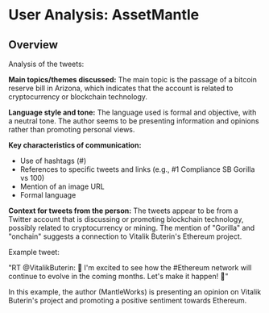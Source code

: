 # User Analysis: AssetMantle

## Overview

Analysis of the tweets:

**Main topics/themes discussed:**
The main topic is the passage of a bitcoin reserve bill in Arizona, which indicates that the account is related to cryptocurrency or blockchain technology.

**Language style and tone:**
The language used is formal and objective, with a neutral tone. The author seems to be presenting information and opinions rather than promoting personal views.

**Key characteristics of communication:**

* Use of hashtags (#)
* References to specific tweets and links (e.g., #1 Compliance SB Gorilla vs 100)
* Mention of an image URL
* Formal language

**Context for tweets from the person:**
The tweets appear to be from a Twitter account that is discussing or promoting blockchain technology, possibly related to cryptocurrency or mining. The mention of "Gorilla" and "onchain" suggests a connection to Vitalik Buterin's Ethereum project.

Example tweet:

"RT @VitalikButerin: 🤖 I'm excited to see how the #Ethereum network will continue to evolve in the coming months. Let's make it happen! 🚀"

In this example, the author (MantleWorks) is presenting an opinion on Vitalik Buterin's project and promoting a positive sentiment towards Ethereum.